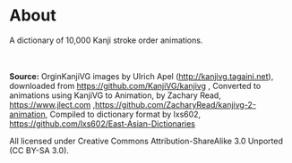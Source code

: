<h1>About</h1>
A dictionary of 10,000 Kanji stroke order animations.<br><br><br>

<b>Source:</b>
OrginKanjiVG images by Ulrich Apel (http://kanjivg.tagaini.net), downloaded from https://github.com/KanjiVG/kanjivg , 
Converted to animations using KanjiVG to Animation, by Zachary Read, https://www.jlect.com ,https://github.com/ZacharyRead/kanjivg-2-animation, 
Compiled to dictionary format by lxs602, https://github.com/lxs602/East-Asian-Dictionaries 

All licensed under Creative Commons Attribution-ShareAlike 3.0 Unported (CC BY-SA 3.0).


